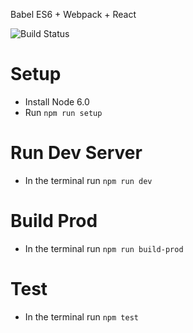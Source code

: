 Babel ES6 + Webpack + React

![Build Status](https://snap-ci.com/RosyTucker/CodeNightFrontend/branch/master/build_image)

# Setup

- Install Node 6.0
- Run `npm run setup`

# Run Dev Server

- In the terminal run `npm run dev`

# Build Prod

- In the terminal run `npm run build-prod`

# Test

- In the terminal run `npm test`

